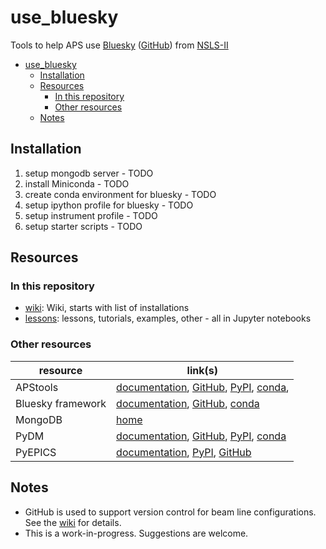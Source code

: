 # use_bluesky

Tools to help APS use [Bluesky](http://nsls-ii.github.io/bluesky) 
([GitHub](https://github.com/NSLS-II/bluesky)) 
from [NSLS-II](http://nsls-ii.github.io)

- [use_bluesky](#usebluesky)
  - [Installation](#installation)
  - [Resources](#resources)
    - [In this repository](#in-this-repository)
    - [Other resources](#other-resources)
  - [Notes](#notes)

## Installation

1. setup mongodb server - TODO
1. install Miniconda - TODO
1. create conda environment for bluesky - TODO
1. setup ipython profile for bluesky - TODO
1. setup instrument profile - TODO
1. setup starter scripts - TODO

## Resources

### In this repository

* [wiki](https://github.com/BCDA-APS/use_bluesky/wiki): 
  Wiki, starts with list of installations
* [lessons](lessons/README.md): lessons, tutorials, examples, 
  other - all in Jupyter notebooks

### Other resources

resource | link(s)
---- | ----
APStools | [documentation](https://apstools.readthedocs.io),   [GitHub](https://github.com/BCDA-APS/apstools),   [PyPI](https://pypi.org/project/apstools/),   [conda](https://anaconda.org/aps-anl-tag/apstools),
Bluesky framework | [documentation](https://blueskyproject.io),  [GitHub](https://github.com/bluesky),   [conda](https://anaconda.org/nsls2forge)
MongoDB | [home](https://www.mongodb.com/)
PyDM | [documentation](https://slaclab.github.io/pydm/),  [GitHub](https://github.com/slaclab/pydm),  [PyPI](https://pypi.org/project/pydm/),  [conda](https://anaconda.org/conda-forge/pydm)
 PyEPICS | [documentation](https://pyepics.github.io/pyepics/),  [PyPI](https://pypi.org/project/pyepics/),  [GitHub](https://github.com/pyepics/pyepics)

<!-- databroker-->
<!-- jupyter pydm-->
<!-- matplotlib pydm-->
<!-- ophyd-->
<!-- XiCAM pydm-->

## Notes

* GitHub is used to support version control for beam line configurations.
  See the [wiki](https://github.com/BCDA-APS/use_bluesky/wiki) for details.
* This is a work-in-progress.  Suggestions are welcome.
